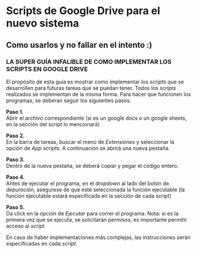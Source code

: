 # Scripts de Google Drive para el nuevo sistema

## Como usarlos y no fallar en el intento :)

### LA SUPER GUÍA INFALIBLE DE COMO IMPLEMENTAR LOS SCRIPTS EN GOOGLE DRIVE
El propósito de esta guía es mostrar como implementar los *scripts* que se desarrollen para futuras tareas que se puedan tener. Todos los
*scripts* realizados se implementan de la misma forma. Para hacer que funcionen los programas, se deberan seguir los siguientes pasos.
<br/> 

**Paso 1.** <br/>
Abrir el archivo correspondiente (si es un google docs o un google sheets, en la sección del script lo mencionará)

**Paso 2.** <br/>
En la barra de tareas, buscar el menú de *Extensiones* y seleccionar la opción de *App scripts*. A continuación se abrirá una nueva pestaña.

**Paso 3.** <br/>
Dentro de la nueva pestaña, se deberá copiar y pegar el código entero.

**Paso 4.** <br/> 
Antes de ejecutar el programa, en el *dropdown* al lado del botón de *depuración*, asegurese de que esté seleccionada la función ejecutable (la función ejecutable estará especificada en la sección de cada script)

**Paso 5.** <br/> 
Da click en la opción de *Ejecutar* para correr el programa. Nota: si es la primera vez que se ejecuta, se solicitarán permisos, es importante permitir acceso al *script*.

En caso de haber implementaciones más complejas, las instrucciones serán especificadas en cada *script*.


